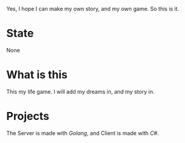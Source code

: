 Yes, I hope I can make my own story, and my own game. So this is it.

# State

None

# What is this

This my life game. I will add my dreams in, and my story in.

# Projects

The Server is made with *Golang*, and Client is made with *C#*.
